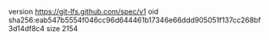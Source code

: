 version https://git-lfs.github.com/spec/v1
oid sha256:eab547b5554f046cc96d644461b17346e66ddd905051f137cc268bf3d14df8c4
size 2154
